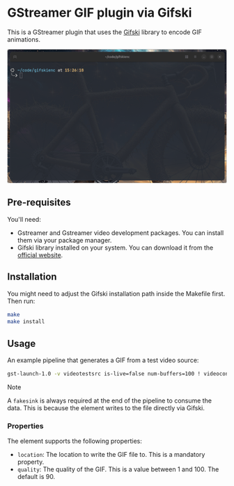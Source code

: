 # GStreamer GIF plugin via Gifski

This is a GStreamer plugin that uses the [Gifski](https://gif.ski) library to encode GIF animations.

![Example](assets/example.gif)

## Pre-requisites
You'll need:
- Gstreamer and Gstreamer video development packages. You can install them via your package manager.
- Gifski library installed on your system. You can download it from the [official website](https://gif.ski).

## Installation

You might need to adjust the Gifski installation path inside the Makefile first. Then run:
```bash
make
make install
```

## Usage

An example pipeline that generates a GIF from a test video source:
```bash
gst-launch-1.0 -v videotestsrc is-live=false num-buffers=100 ! videoconvert ! gifskienc location=test.gif ! fakesink
```

> [!NOTE]
> A `fakesink` is always required at the end of the pipeline to consume the data. This is because the element writes to the file directly via Gifski.

### Properties

The element supports the following properties:

- `location`: The location to write the GIF file to. This is a mandatory property.
- `quality`: The quality of the GIF. This is a value between 1 and 100. The default is 90.
